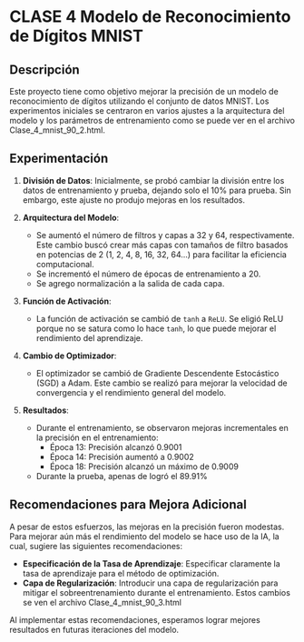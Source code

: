 # CLASE 4 Modelo de Reconocimiento de Dígitos MNIST

## Descripción
Este proyecto tiene como objetivo mejorar la precisión de un modelo de reconocimiento de dígitos utilizando el conjunto de datos MNIST. Los experimentos iniciales se centraron en varios ajustes a la arquitectura del modelo y los parámetros de entrenamiento como se puede ver en el archivo Clase_4_mnist_90_2.html.

## Experimentación

1. **División de Datos**: Inicialmente, se probó cambiar la división entre los datos de entrenamiento y prueba, dejando solo el 10% para prueba. Sin embargo, este ajuste no produjo mejoras en los resultados.

2. **Arquitectura del Modelo**: 
   - Se aumentó el número de filtros y capas a 32 y 64, respectivamente. Este cambio buscó crear más capas con tamaños de filtro basados en potencias de 2 (1, 2, 4, 8, 16, 32, 64...) para facilitar la eficiencia computacional.
   - Se incrementó el número de épocas de entrenamiento a 20.
   - Se agrego normalización a la salida de cada capa.

3. **Función de Activación**: 
   - La función de activación se cambió de `tanh` a `ReLU`. Se eligió ReLU porque no se satura como lo hace `tanh`, lo que puede mejorar el rendimiento del aprendizaje.

4. **Cambio de Optimizador**: 
   - El optimizador se cambió de Gradiente Descendente Estocástico (SGD) a Adam. Este cambio se realizó para mejorar la velocidad de convergencia y el rendimiento general del modelo.

5. **Resultados**: 
   - Durante el entrenamiento, se observaron mejoras incrementales en la precisión en el entrenamiento:
     - Época 13: Precisión alcanzó 0.9001
     - Época 14: Precisión aumentó a 0.9002
     - Época 18: Precisión alcanzó un máximo de 0.9009
   - Durante la prueba, apenas de logró el 89.91%

## Recomendaciones para Mejora Adicional
A pesar de estos esfuerzos, las mejoras en la precisión fueron modestas. Para mejorar aún más el rendimiento del modelo se hace uso de la IA, la cual, sugiere las siguientes recomendaciones:
- **Especificación de la Tasa de Aprendizaje**: Especificar claramente la tasa de aprendizaje para el método de optimización.
- **Capa de Regularización**: Introducir una capa de regularización para mitigar el sobreentrenamiento durante el entrenamiento.
Estos cambios se ven el archivo Clase_4_mnist_90_3.html

Al implementar estas recomendaciones, esperamos lograr mejores resultados en futuras iteraciones del modelo.
